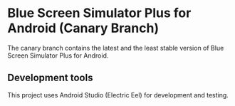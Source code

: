 # Blue Screen Simulator Plus for Android (Canary Branch)
The canary branch contains the latest and the least stable version of Blue Screen Simulator Plus for Android.

## Development tools
This project uses Android Studio (Electric Eel) for development and testing.